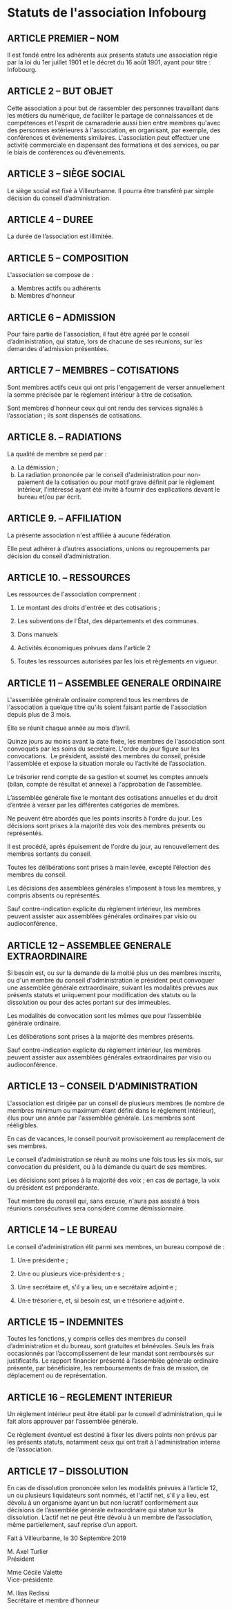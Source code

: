 # Statuts de l'association Infobourg

## ARTICLE PREMIER – NOM
Il est fondé entre les adhérents aux présents statuts une association régie par la loi du 1er juillet 1901 et le décret du 16 août 1901, ayant pour titre : Infobourg.

## ARTICLE 2 – BUT OBJET
Cette association a pour but de rassembler des personnes travaillant dans les métiers du numérique, de faciliter le partage de connaissances et de compétences et l'esprit de camaraderie aussi bien entre membres qu'avec des personnes extérieures à l'association, en organisant, par exemple, des conférences et évènements similaires. L'association peut effectuer une activité commerciale en dispensant des formations et des services, ou par le biais de conférences ou d’évènements.

## ARTICLE 3 – SIÈGE SOCIAL
Le siège social est fixé à Villeurbanne. Il pourra être transféré par simple décision du conseil d’administration.

## ARTICLE 4 – DUREE
La durée de l’association est illimitée.

## ARTICLE 5 – COMPOSITION
L'association se compose de :

<ol type="a">
  <li>Membres actifs ou adhérents</li>
  <li>Membres d’honneur</li>
</ol>

## ARTICLE 6 – ADMISSION
Pour faire partie de l'association, il faut être agréé par le conseil d’administration, qui statue, lors de chacune de ses réunions, sur les demandes d'admission présentées.

## ARTICLE 7 – MEMBRES – COTISATIONS
Sont membres actifs ceux qui ont pris l'engagement de verser annuellement la somme précisée par le règlement intérieur à titre de cotisation.

Sont membres d'honneur ceux qui ont rendu des services signalés à l’association ; ils sont dispensés de cotisations.

## ARTICLE 8. – RADIATIONS
La qualité de membre se perd par :

<ol type="a">
  <li>La démission ;</li>
  <li>La radiation prononcée par le conseil d'administration pour non-paiement de la cotisation ou pour motif grave définit par le règlement intérieur, l'intéressé ayant été invité à fournir des explications devant le bureau et/ou par écrit.</li>
</ol>

## ARTICLE 9. – AFFILIATION
La présente association n'est affiliée à aucune fédération.

Elle peut adhérer à d’autres associations, unions ou regroupements par décision du conseil d’administration.

## ARTICLE 10. – RESSOURCES
Les ressources de l'association comprennent :

1. Le montant des droits d'entrée et des cotisations ;

1. Les subventions de l'État, des départements et des communes.

1. Dons manuels

1. Activités économiques prévues dans l'article 2

1. Toutes les ressources autorisées par les lois et règlements en vigueur.

## ARTICLE 11 – ASSEMBLEE GENERALE ORDINAIRE
L'assemblée générale ordinaire comprend tous les membres de l'association à quelque titre qu'ils soient faisant partie de l'association depuis plus de 3 mois.

Elle se réunit chaque année au mois d’avril.

Quinze jours au moins avant la date fixée, les membres de l'association sont convoqués par les soins du secrétaire. L'ordre du jour figure sur les convocations.  Le président, assisté des membres du conseil, préside l'assemblée et expose la situation morale ou l’activité de l’association.

Le trésorier rend compte de sa gestion et soumet les comptes annuels (bilan, compte de résultat et annexe) à l'approbation de l’assemblée.

L’assemblée générale fixe le montant des cotisations annuelles et du droit d’entrée à verser par les différentes catégories de membres.

Ne peuvent être abordés que les points inscrits à l'ordre du jour.
Les décisions sont prises à la majorité des voix des membres présents ou représentés.

Il est procédé, après épuisement de l'ordre du jour, au renouvellement des membres sortants du conseil.

Toutes les délibérations sont prises à main levée, excepté l’élection des membres du conseil.

Les décisions des assemblées générales s’imposent à tous les membres, y compris absents ou représentés.

Sauf contre-indication explicite du règlement intérieur, les membres peuvent assister aux assemblées générales ordinaires par visio ou audioconférence.

## ARTICLE 12 – ASSEMBLEE GENERALE EXTRAORDINAIRE
Si besoin est, ou sur la demande de la moitié plus un des membres inscrits, ou d'un membre du conseil d'administration le président peut convoquer une assemblée générale extraordinaire, suivant les modalités prévues aux présents statuts et uniquement pour modification des statuts ou la dissolution ou pour des actes portant sur des immeubles.

Les modalités de convocation sont les mêmes que pour l’assemblée générale ordinaire.

Les délibérations sont prises à la majorité des membres présents.

Sauf contre-indication explicite du règlement intérieur, les membres peuvent assister aux assemblées générales extraordinaires par visio ou audioconférence.

## ARTICLE 13 – CONSEIL D'ADMINISTRATION
L'association est dirigée par un conseil de plusieurs membres (le nombre de membres minimum ou maximum étant défini dans le règlement intérieur), élus pour une année par l'assemblée générale. Les membres sont rééligibles.

En cas de vacances, le conseil pourvoit provisoirement au remplacement de ses membres.

Le conseil d'administration se réunit au moins une fois tous les six mois, sur convocation du président, ou à la demande du quart de ses membres.

Les décisions sont prises à la majorité des voix ; en cas de partage, la voix du président est prépondérante.

Tout membre du conseil qui, sans excuse, n'aura pas assisté à trois réunions consécutives sera considéré comme démissionnaire.

## ARTICLE 14 – LE BUREAU
Le conseil d'administration élit parmi ses membres, un bureau composé de :

1. Un·e président·e ;

1. Un·e ou plusieurs vice-président·e·s ;

1. Un·e secrétaire et, s'il y a lieu, un·e secrétaire adjoint·e ;

1. Un·e trésorier·e, et, si besoin est, un·e trésorier·e adjoint·e.

## ARTICLE 15 – INDEMNITES
Toutes les fonctions, y compris celles des membres du conseil d’administration et du bureau, sont gratuites et bénévoles. Seuls les frais occasionnés par l’accomplissement de leur mandat sont remboursés sur justificatifs. Le rapport financier présenté à l’assemblée générale ordinaire présente, par bénéficiaire, les remboursements de frais de mission, de déplacement ou de représentation.

## ARTICLE 16 – REGLEMENT INTERIEUR
Un règlement intérieur peut être établi par le conseil d'administration, qui le fait alors approuver par l'assemblée générale.

Ce règlement éventuel est destiné à fixer les divers points non prévus par les présents statuts, notamment ceux qui ont trait à l'administration interne de l’association.

## ARTICLE 17 – DISSOLUTION
En cas de dissolution prononcée selon les modalités prévues à l’article 12, un ou plusieurs liquidateurs sont nommés, et l'actif net, s'il y a lieu, est dévolu à un organisme ayant un but non lucratif conformément aux décisions de l’assemblée générale extraordinaire qui statue sur la dissolution. L’actif net ne peut être dévolu à un membre de l’association, même partiellement, sauf reprise d’un apport. 


Fait à Villeurbanne, le 30 Septembre 2019

<div id="signatories">
<p class="signatory">
<span class="signatory-name">M. Axel Turlier</span><br> 
<span class="signatory-function">Président</span>
</p>
<p class="signatory">
<span class="signatory-name">Mme Cécile Valette</span><br> 
<span class="signatory-function">Vice-présidente</span>
</p>
<p class="signatory">
<span class="signatory-name">M. Ilias Redissi</span><br> 
<span class="signatory-function">Secrétaire et membre d’honneur</span>
</p>
</div>